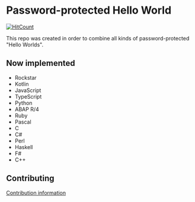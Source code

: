 # Password-protected Hello World
[![HitCount](http://hits.dwyl.io/blurtech/password-protected-hello-world.svg)](http://hits.dwyl.io/blurtech/password-protected-hello-world)

This repo was created in order to combine all kinds of password-protected "Hello Worlds". 

## Now implemented

- Rockstar
- Kotlin
- JavaScript
- TypeScript
- Python
- ABAP R/4
- Ruby
- Pascal
- C
- C#
- Perl
- Haskell
- F#
- C++

## Contributing
[Contribution information](CONTRIBUTING.md)
